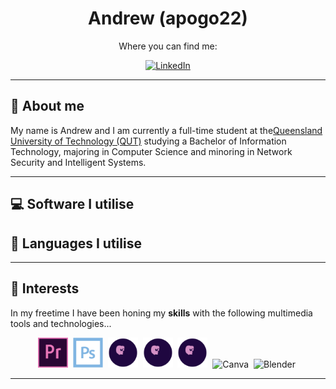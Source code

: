 <h1 align="center">Andrew (apogo22)</h1>
<div align="center">
    <p>Where you can find me:</p>
    <a href="https://linkedin.com/in/andrew-pogoda/">
        <img src="https://img.shields.io/badge/LinkedIn-blue.svg?style=for-the-badge&logo=linkedin&logoColor=white" alt="LinkedIn"/>
    </a>
</div>

---

## :pushpin: About me

My name is Andrew and I am currently a full-time student at the[Queensland University of Technology (QUT)](https://www.qut.edu.au/) studying a Bachelor of Information Technology, majoring in Computer Science and minoring in Network Security and Intelligent Systems.

---

## :computer: Software I utilise

<div align="center">
</div>


## :hammer: Languages I utilise

<div align="center">
</div>

---

## :art: Interests

In my freetime I have been honing my **skills** with the following multimedia tools and technologies...

<div align="center">
    <img src="https://github.com/devicons/devicon/blob/master/icons/premierepro/premierepro-original.svg" alt="Adobe Premiere Pro" height="48rem"/>&nbsp;
    <img src="https://github.com/devicons/devicon/blob/master/icons/photoshop/photoshop-line.svg" alt="Adobe Photoshop" height="48rem"/>&nbsp;
    <img src="https://github.com/devicons/devicon/blob/master/icons/aftereffects/aftereffects-original.svg" alt="Adobe After Effects" height="48rem"/>&nbsp;
    <img src="https://github.com/devicons/devicon/blob/master/icons/aftereffects/aftereffects-original.svg" alt="Adobe Illustrator" height="48rem"/>&nbsp;
    <img src="https://github.com/devicons/devicon/blob/master/icons/aftereffects/aftereffects-original.svg" alt="Adobe Illustrator" height="48rem"/>&nbsp;
    <img src="https://cdn.jsdelivr.net/gh/devicons/devicon/icons/canva/canva-original.svg" alt="Canva" height="48rem"/>&nbsp;
    <img src="https://cdn.jsdelivr.net/gh/devicons/devicon/icons/blender/blender-original.svg" alt="Blender" height="48rem"/>&nbsp;
</div>

---

<!--
Update logos  vv
https://simpleicons.org/
https://shields.io/docs/logos
-->